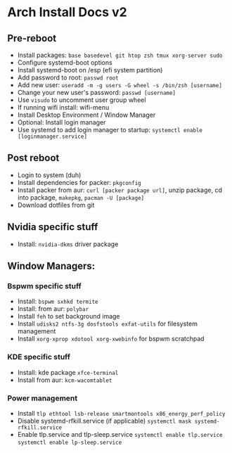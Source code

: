 # Arch Install Docs v2 #

## Pre-reboot ##
- Install packages: `base basedevel git htop zsh tmux xorg-server sudo`
- Configure systemd-boot options
- Install systemd-boot on /esp (efi system partition)
- Add password to root: `passwd root`
- Add new user: `useradd -m -g users -G wheel -s /bin/zsh [username]`
- Change your new user's password: `passwd [username]`
- Use `visudo` to uncomment user group wheel
- If running wifi install: wifi-menu
- Install Desktop Environment / Window Manager
- Optional: Install login manager
- Use systemd to add login manager to startup: `systemctl enable [loginmanager.service]`

## Post reboot ##
- Login to system (duh)
- Install dependencies for packer: `pkgconfig`
- Install packer from aur: `curl [packer package url]`, unzip package, cd into package, `makepkg`, `pacman -U [package]`
- Download dotfiles from git

## Nvidia specific stuff ##
- Install: `nvidia-dkms` driver package

## Window Managers: ##

### Bspwm specific stuff ###
- Install: `bspwm sxhkd termite`
- Install: from aur: `polybar`
- Install `feh` to set background image
- Install `udisks2 ntfs-3g dosfstools exfat-utils` for filesystem management
- Install `xorg-xprop xdotool xorg-xwebinfo` for bspwm scratchpad

### KDE specific stuff ###
- Install: kde package `xfce-terminal`
- Install from aur: `kcm-wacomtablet`

### Power management ###
- Install `tlp ethtool lsb-release smartmontools x86_energy_perf_policy`
- Disable systemd-rfkill.service (if applicable) `systemctl mask systemd-rfkill.service`
- Enable tlp.service and tlp-sleep.service `systemctl enable tlp.service` `systemctl enable lp-sleep.service`
